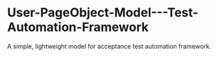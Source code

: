 # User-PageObject-Model---Test-Automation-Framework

A simple, lightweight model for acceptance test automation framework.
